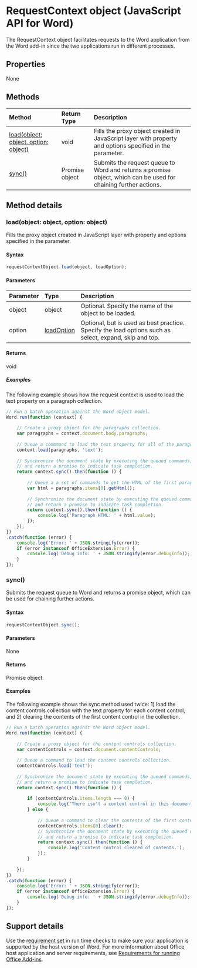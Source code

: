 # RequestContext object (JavaScript API for Word)

The RequestContext object facilitates requests to the Word application from the Word add-in since the two applications run in different processes. 

## Properties
None

## Methods

| Method         | Return Type    |Description|
|:---------------|:--------|:----------|
|[load(object: object, option: object)](#loadobject-object-option-object)  |void     |Fills the proxy object created in JavaScript layer with property and options specified in the parameter.|
|[sync()](#sync)  |Promise object |Submits the request queue to Word and returns a promise object, which can be used for chaining further actions.|

## Method details

### load(object: object, option: object)
Fills the proxy object created in JavaScript layer with property and options specified in the parameter.

#### Syntax
```js
requestContextObject.load(object, loadOption);
```

#### Parameters
| Parameter       | Type    |Description|
|:----------------|:--------|:----------|
|object|object|Optional. Specify the name of the object to be loaded.|
|option|[loadOption](loadoption.md)|Optional, but is used as best practice. Specify the load options such as select, expand, skip and top. |

#### Returns
void

##### Examples

The following example shows how the request context is used to load the text property on a paragraph collection.

```js
// Run a batch operation against the Word object model.
Word.run(function (context) {
    
    // Create a proxy object for the paragraphs collection.
    var paragraphs = context.document.body.paragraphs;
    
    // Queue a commmand to load the text property for all of the paragraphs.
    context.load(paragraphs, 'text');
    
    // Synchronize the document state by executing the queued commands, 
    // and return a promise to indicate task completion.
    return context.sync().then(function () {
        
        // Queue a a set of commands to get the HTML of the first paragraph.
        var html = paragraphs.items[0].getHtml();    
        
        // Synchronize the document state by executing the queued commands, 
        // and return a promise to indicate task completion.
        return context.sync().then(function () {
            console.log('Paragraph HTML: ' + html.value);
        });      
    });  
})
.catch(function (error) {
    console.log('Error: ' + JSON.stringify(error));
    if (error instanceof OfficeExtension.Error) {
        console.log('Debug info: ' + JSON.stringify(error.debugInfo));
    }
});

```

### sync() 
Submits the request queue to Word and returns a promise object, which can be used for chaining further actions.

#### Syntax
```js
requestContextObject.sync();
```

#### Parameters
None

#### Returns
Promise object.

#### Examples

The following example shows the sync method used twice: 1) load the content controls collection with the text property for each content control, and 2) clearing the contents of the first content control in the collection.

```js
// Run a batch operation against the Word object model.
Word.run(function (context) {
    
    // Create a proxy object for the content controls collection.
    var contentControls = context.document.contentControls;
    
    // Queue a command to load the content controls collection.
    contentControls.load('text');
     
    // Synchronize the document state by executing the queued commands, 
    // and return a promise to indicate task completion.
    return context.sync().then(function () {
        
        if (contentControls.items.length === 0) {
            console.log("There isn't a content control in this document.");
        } else {
            
            // Queue a command to clear the contents of the first content control.
            contentControls.items[0].clear();
            // Synchronize the document state by executing the queued commands, 
            // and return a promise to indicate task completion.
            return context.sync().then(function () {
                console.log('Content control cleared of contents.');
            });      
        }
            
    });  
})
.catch(function (error) {
    console.log('Error: ' + JSON.stringify(error));
    if (error instanceof OfficeExtension.Error) {
        console.log('Debug info: ' + JSON.stringify(error.debugInfo));
    }
});

```

## Support details

Use the [requirement set](https://msdn.microsoft.com/EN-US/library/office/mt590206.aspx) in run time checks to make sure your application is supported by the host version of Word. For more information about Office host application and server requirements, see [Requirements for running Office Add-ins](https://msdn.microsoft.com/EN-US/library/office/dn833104.aspx). 
